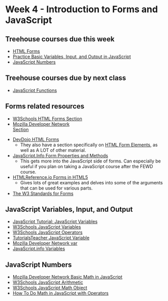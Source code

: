 # Week 4 - Introduction to Forms and JavaScript

## Treehouse courses due this week
- [HTML Forms](https://teamtreehouse.com/library/html-forms)
- [Practice Basic Variables, Input, and Output in JavaScript](https://teamtreehouse.com/library/practice-basic-variables-input-output-in-javascript)
- [JavaScript Numbers](https://teamtreehouse.com/library/javascript-numbers)

## Treehouse courses due by next class
- [JavaScript Functions](https://teamtreehouse.com/library/javascript-functions)

## Forms related resources
- [W3Schools HTML Forms Section](https://www.w3schools.com/html/html_forms.asp)
- [Mozilla Developer Network <Form> Section](https://developer.mozilla.org/en-US/docs/Web/HTML/Element/form)
- [DevDojo HTML Forms](https://devdojo.com/html/form-elements)
   - They also have a section specifically on [HTML Form Elements](https://devdojo.com/html/form-elements), as well as A LOT of other material.
- [JavaScript.Info Form Properties and Methods](https://javascript.info/form-elements)
   - This gets more into the JavaScript side of forms. Can especially be useful if you plan on taking a JavaScript course after the FEWD course.
- [HTMLReference.io Forms in HTML5](https://htmlreference.io/forms/)
   - Gives lots of great examples and delves into some of the arguments that can be used for various parts.
- [The W3 Standards for Forms](https://www.w3.org/TR/html4/interact/forms.html)

## JavaScript Variables, Input, and Output
- [JavaScript Tutorial: JavaScript Variables](https://www.javascripttutorial.net/javascript-variables/)
- [W3Schools JavaScript Variables](https://www.w3schools.com/js/js_variables.asp)
- [W3Schools JavaScript Operators](https://www.w3schools.com/js/js_operators.asp)
- [TutorialsTeacher JavaScript Variable](https://www.tutorialsteacher.com/javascript/javascript-variable)
- [Mozilla Developer Network var](https://developer.mozilla.org/en-US/docs/Web/JavaScript/Reference/Statements/var)
- [JavaScript.info Variables](https://javascript.info/variables)

## JavaScript Numbers
- [Mozilla Developer Network Basic Math in JavaScript](https://developer.mozilla.org/en-US/docs/Learn/JavaScript/First_steps/Math)
- [W3Schools JavaScript Arithmetic](https://www.w3schools.com/js/js_arithmetic.asp)
- [W3Schools JavaScript Math Object](https://www.w3schools.com/js/js_math.asp)
- [How To Do Math in JavaScript with Operators](https://www.digitalocean.com/community/tutorials/how-to-do-math-in-javascript-with-operators)